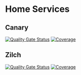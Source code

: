 # Home Services

## Canary
[![Quality Gate Status](https://sonarcloud.io/api/project_badges/measure?project=jlfowle_home-services-canary&metric=alert_status)](https://sonarcloud.io/summary/new_code?id=jlfowle_home-services-canary)
[![Coverage](https://sonarcloud.io/api/project_badges/measure?project=jlfowle_home-services-canary&metric=coverage)](https://sonarcloud.io/summary/new_code?id=jlfowle_home-services-canary)

## Zilch
[![Quality Gate Status](https://sonarcloud.io/api/project_badges/measure?project=jlfowle_home-services-zilch&metric=alert_status)](https://sonarcloud.io/summary/new_code?id=jlfowle_home-services-zilch)
[![Coverage](https://sonarcloud.io/api/project_badges/measure?project=jlfowle_home-services-zilch&metric=coverage)](https://sonarcloud.io/summary/new_code?id=jlfowle_home-services-zilch)